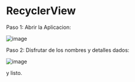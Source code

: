 # RecyclerView

Paso 1: Abrir la Aplicacion:

![image](https://user-images.githubusercontent.com/115563028/203239853-6cec19f7-ca9c-43a1-a6b4-03c63791dbfc.png)

Paso 2: Disfrutar de los nombres y detalles dados: 

![image](https://user-images.githubusercontent.com/115563028/203240034-36d872be-0930-4ae7-b953-f4e8bd1b3676.png)

y listo.
